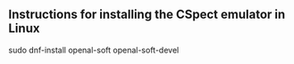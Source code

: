 ## Instructions for installing the CSpect emulator in Linux

sudo dnf-install openal-soft openal-soft-devel
